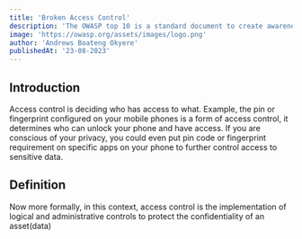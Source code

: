 ```yaml
---
title: 'Broken Access Control'
description: 'The OWASP top 10 is a standard document to create awareness on the ten most critical security vulnerabilities affecting web applications. This document is on the 2021 edition.'
image: 'https://owasp.org/assets/images/logo.png'
author: 'Andrews Boateng Okyere'
publishedAt: '23-08-2023'
---
```


## Introduction
Access control is deciding who has access to what. Example, the pin or fingerprint configured on  your mobile phones is a form of access control, it determines who can unlock your phone and have access. If you are conscious of your privacy, you could even put pin code or fingerprint requirement on specific apps on your phone to further control access to sensitive data.

## Definition
Now more formally, in this context, access control is the implementation of logical and administrative controls to protect the confidentiality of an asset(data)